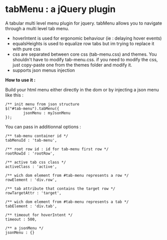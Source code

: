 tabMenu : a jQuery plugin
=========================

A tabular multi level menu plugin for jquery. tabMenu allows you to navigate through a multi level tab menu.

<ul>
<li>hoverIntent is used for ergonomic behaviour (ie : delaying hover events)</li>
<li>equalsHeights is used to equalize row tabs but im trying to replace it with pure css</li>
<li>css are separated between core css (tab-menu.css) and themes. You shouldn't have to modify tab-menu.css.
  if you need to modify the css, just copy-paste one from the themes folder and modify it.</li>
<li>supports json menus injection</li>
</ul>

<b>How to use it :</b>

Build your html menu either directly in the dom or by injecting a json menu like this :
	
	/** init menu from json structure
	$("#tab-menu").tabMenu({
	  		jsonMenu : myJsonMenu
	});

You can pass in additionnal options :
	
	/** tab-menu container id */
	tabMenuId : 'tab-menu',
	
	/** root row id : id for tab-menu first row */
	rootRowId : 'rootRow',
	
	/** active tab css class */
	activeClass : 'active',
	
	/** wich dom element from #tab-menu represents a row */
	rowElement : 'div.row',
	
	/** tab attribute that contains the target row */
	rowTargetAttr : 'target',
	
	/** wich dom element from #tab-menu represents a tab */
	tabElement : 'div.tab',
	
	/** timeout for hoverIntent */
	timeout : 500,
	
	/** a jsonMenu */
	jsonMenu : {}
	

